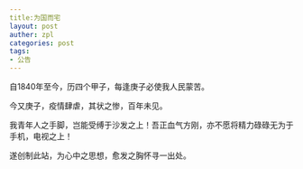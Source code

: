 ```yaml
---
title:为国而宅
layout: post
auther: zpl
categories: post
tags:
- 公告
---
```



自1840年至今，历四个甲子，每逢庚子必使我人民蒙苦。

今又庚子，疫情肆虐，其状之惨，百年未见。

我青年人之手脚，岂能受缚于沙发之上！吾正血气方刚，亦不愿将精力碌碌无为于手机，电视之上！

遂创制此站，为心中之思想，愈发之胸怀寻一出处。

